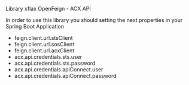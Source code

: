 Library xflax OpenFeign - ACX API

In order to use this library you should setting the next properties in your Spring Boot Application

- feign.client.url.stsClient
- feign.client.url.sosClient
- feign.client.url.acxClient
- acx.api.credentials.sts.user
- acx.api.credentials.sts.password
- acx.api.credentials.apiConnect.user
- acx.api.credentials.apiConnect.password
